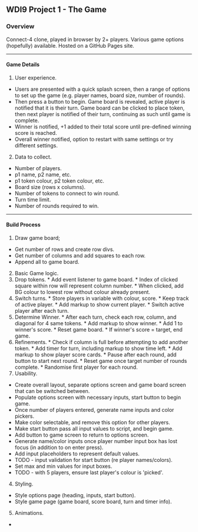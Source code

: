 ## WDI9 Project 1 - The Game

### Overview

Connect-4 clone, played in browser by 2+ players. Various game options (hopefully) available. Hosted on a GitHub Pages site.

---

#### Game Details

1. User experience.
  * Users are presented with a quick splash screen, then a range of options to set up the game (e.g. player names, board size, number of rounds).
  * Then press a button to begin. Game board is revealed, active player is notified that it is their turn. Game board can be clicked to place token, then next player is notified of their turn, continuing as such until game is complete.
  * Winner is notified, +1 added to their total score until pre-defined winning score is reached.
  * Overall winner notified, option to restart with same settings or try different settings.
2. Data to collect.
  * Number of players.
  * p1 name, p2 name, etc.
  * p1 token colour, p2 token colour, etc.
  * Board size (rows x columns).
  * Number of tokens to connect to win round.
  * Turn time limit.
  * Number of rounds required to win.

---

#### Build Process

1. Draw game board;
  * Get number of rows and create row divs.
  * Get number of columns and add squares to each row.
  * Append all to game board.
2. Basic Game logic.
  1. Drop tokens.
    * Add event listener to game board.
    * Index of clicked square within row will represent column number.
    * When clicked, add BG colour to lowest row without colour already present.
  2. Switch turns.
    * Store players in variable with colour, score.
    * Keep track of active player.
    * Add markup to show current player.
    * Switch active player after each turn.
  3. Determine Winner.
    * After each turn, check each row, column, and diagonal for 4 same tokens.
    * Add markup to show winner.
    * Add 1 to winner's score.
    * Reset game board.
    * If winner's score = target, end game.
  4. Refinements.
    * Check if column is full before attempting to add another token.
    * Add timer for turn, including markup to show time left.
    * Add markup to show player score cards.
    * Pause after each round, add button to start next round.
    * Reset game once target number of rounds complete.
    * Randomise first player for each round.
3. Usability.
  * Create overall layout, separate options screen and game board screen that can be switched between.
  * Populate options screen with necessary inputs, start button to begin game.
  * Once number of players entered, generate name inputs and color pickers.
  * Make color selectable, and remove this option for other players.
  * Make start button pass all input values to script, and begin game.
  * Add button to game screen to return to options screen.
  * Generate name/color inputs once player number input box has lost focus (in addition to on enter press).
  * Add input placeholders to represent default values.
  * TODO - input validation for start button (re player names/colors).
  * Set max and min values for input boxes.
  * TODO - with 5 players, ensure last player's colour is 'picked'.
4. Styling.
  * Style options page (heading, inputs, start button).
  * Style game page (game board, score board, turn and timer info).
5. Animations.
  * 
